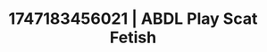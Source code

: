 ---
categories:
- Vocal tease
- Erotic archetypes
- Sneaker fetish
- Moonlit passion
- Artistic nudes
image: /assets/images/1747183456021.jpg
layout: post
seo:
  description: Featured content with artistic Scat Fetish, ABDL Play. HD images available.
  keywords: Scat Fetish, ABDL Play
  og_image: /assets/images/1747183456021.jpg
  schema_type: VisualArtwork
tags:
- ABDL Play
- Scat Fetish
- '#1747183456021'
title: 1747183456021 | ABDL Play Scat Fetish
---